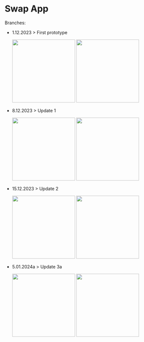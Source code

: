 # Swap App

Branches:
- 1.12.2023  > First prototype
  
  <div>
    <img src="https://github.com/MathDevWeb/swap-app/assets/140265706/a00d4b80-da4a-41ba-ba0b-cf1e2ccfcaec" height= 200 />
    <span><img src="https://github.com/MathDevWeb/swap-app/assets/140265706/791c2f49-b5f9-4609-adda-e7c5670fe4d0" height= 200 /></span>
  </div>
- 8.12.2023  > Update 1
  
  <div>
    <img src="https://github.com/MathDevWeb/swap-app/assets/140265706/4e30391f-eeb1-4886-b078-ddeb3ab71ffa" height= 200 />
    <span><img src="https://github.com/MathDevWeb/swap-app/assets/140265706/5c05f820-f179-4ed1-82a2-8e1f4cb12152" height= 200 /></span>
  </div>
- 15.12.2023 > Update 2
  
  <div>
    <img src="https://github.com/MathDevWeb/swap-app/assets/140265706/4e450fe7-1575-4129-8e9f-9a6ea5ddeefc" height= 200 />
    <span><img src="https://github.com/MathDevWeb/swap-app/assets/140265706/1544d601-16ee-4d55-9325-b9800a17d006" height= 200 /></span>
  </div>
- 5.01.2024a > Update 3a

  <div>
    <img src="https://github.com/MathDevWeb/swap-app/assets/140265706/5423248d-1f55-4a83-b71b-2dfa2aacf6b5" height= 200 />
    <span><img src="https://github.com/MathDevWeb/swap-app/assets/140265706/37ceaecc-23e4-41f0-9289-040085bdbaef" height= 200 /></span>
  </div>

